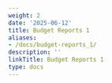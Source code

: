```yaml
---
weight: 2
date: '2025-06-12'
title: Budget Reports 1
aliases:
- /docs/budget-reports_1/
description: ''
linkTitle: Budget Reports 1
type: docs
---
```


